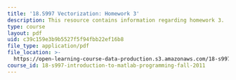 ```yaml
---
title: '18.S997 Vectorization: Homework 3'
description: This resource contains information regarding homework 3.
type: course
layout: pdf
uid: c39c159e3b9b5527f5f94fbb22ef16b8
file_type: application/pdf
file_location: >-
  https://open-learning-course-data-production.s3.amazonaws.com/18-s997-introduction-to-matlab-programming-fall-2011/c39c159e3b9b5527f5f94fbb22ef16b8_MIT18_S997F11_Homework_3.pdf
course_id: 18-s997-introduction-to-matlab-programming-fall-2011
---
```

